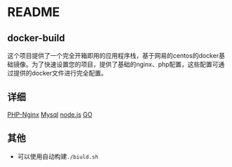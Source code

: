 # README
## docker-build
这个项目提供了一个完全开箱即用的应用程序栈，基于网易的centos的docker基础镜像。为了快速设置您的项目，提供了基础的nginx、php配置，这些配置可通过提供的docker文件进行完全配置。

## 详细
[PHP-Nginx](https://github.com/gengxiankun/docker-build/tree/master/php-nginx)
[Mysql](https://github.com/gengxiankun/docker-build/tree/master/mysql)
[node.js](https://github.com/gengxiankun/docker-build/tree/master/node.js)
[GO](https://github.com/gengxiankun/docker-build/tree/master/go)

## 其他
* 可以使用自动构建`./biuld.sh`